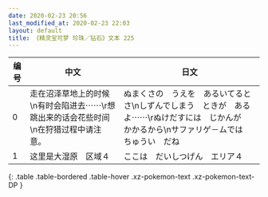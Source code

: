 ```yaml
---
date: 2020-02-23 20:56
last_modified_at: 2020-02-23 22:03
layout: default
title: 《精灵宝可梦 珍珠／钻石》文本 225
---
```

| 编号 | 中文 | 日文 |
| ---- | ---- | ---- |
| 0 | 走在沼泽草地上的时候\n有时会陷进去⋯⋯\r想跳出来的话会花些时间\n在狩猎过程中请注意。 | ぬまくさの　うえを　あるいてるとさ\nしずんでしまう　ときが　あるよ⋯⋯\rぬけだすには　じかんが　かかるから\nサファリゲ－ムでは　ちゅうい　だね |
| 1 | 这里是大湿原　区域４ | ここは　だいしつげん　エリア４ |
{: .table .table-bordered .table-hover .xz-pokemon-text .xz-pokemon-text-DP }